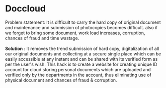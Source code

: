 # Doccloud
Problem statement: It is difficult to carry the hard copy of original document and maintenance and submission of photocopies
becomes difficult. also if we forget to bring some document, work load increases, corruption, chances of fraud and time wastage. 
<br><br>
<b>Solution</b> :
It removes  the trend submission of hard copy, digitalization of all our original documents and collecting at a secure single
place which can be easily accessible at any instant and can be shared  with its verified form as per the user's wish.
This hack is to create a website for creating unique ID account  for cloud storing personal documents which are uploaded and verified only by the departments in the account,
thus eliminating use of physical document and chances of fraud & corruption.
